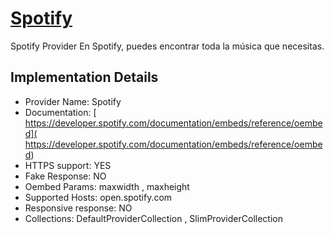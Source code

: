 # [Spotify](https://spotify.com)

Spotify Provider
En Spotify, puedes encontrar toda la música que
necesitas.

## Implementation Details

- Provider
Name: Spotify
- Documentation: [ https://developer.spotify.com/documentation/embeds/reference/oembed]( https://developer.spotify.com/documentation/embeds/reference/oembed)
- HTTPS support: YES
- Fake Response: NO
- Oembed Params: maxwidth , maxheight
- Supported Hosts: open.spotify.com
- Responsive response: NO
- Collections: DefaultProviderCollection , SlimProviderCollection


